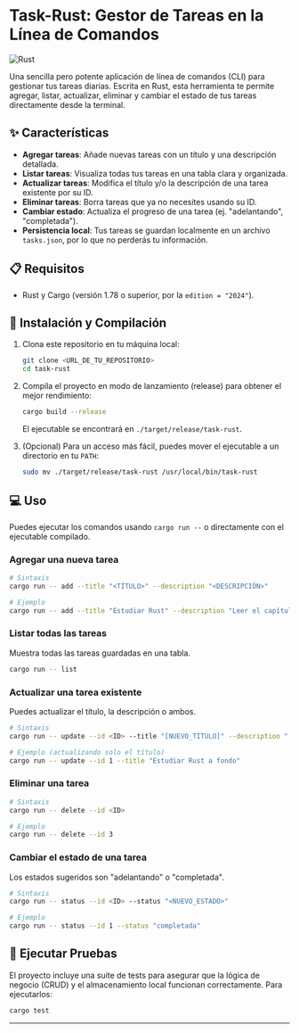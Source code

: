 # Task-Rust: Gestor de Tareas en la Línea de Comandos

![Rust](https://img.shields.io/badge/rust-%23000000.svg?style=for-the-badge&logo=rust&logoColor=white)

Una sencilla pero potente aplicación de línea de comandos (CLI) para gestionar tus tareas diarias. Escrita en Rust, esta herramienta te permite agregar, listar, actualizar, eliminar y cambiar el estado de tus tareas directamente desde la terminal.

## ✨ Características

- **Agregar tareas**: Añade nuevas tareas con un título y una descripción detallada.
- **Listar tareas**: Visualiza todas tus tareas en una tabla clara y organizada.
- **Actualizar tareas**: Modifica el título y/o la descripción de una tarea existente por su ID.
- **Eliminar tareas**: Borra tareas que ya no necesites usando su ID.
- **Cambiar estado**: Actualiza el progreso de una tarea (ej. "adelantando", "completada").
- **Persistencia local**: Tus tareas se guardan localmente en un archivo `tasks.json`, por lo que no perderás tu información.

## 📋 Requisitos

- Rust y Cargo (versión 1.78 o superior, por la `edition = "2024"`).

## 🚀 Instalación y Compilación

1.  Clona este repositorio en tu máquina local:
    ```bash
    git clone <URL_DE_TU_REPOSITORIO>
    cd task-rust
    ```

2.  Compila el proyecto en modo de lanzamiento (release) para obtener el mejor rendimiento:
    ```bash
    cargo build --release
    ```
    El ejecutable se encontrará en `./target/release/task-rust`.

3.  (Opcional) Para un acceso más fácil, puedes mover el ejecutable a un directorio en tu `PATH`:
    ```bash
    sudo mv ./target/release/task-rust /usr/local/bin/task-rust
    ```

## 💻 Uso

Puedes ejecutar los comandos usando `cargo run --` o directamente con el ejecutable compilado.

### Agregar una nueva tarea

```bash
# Sintaxis
cargo run -- add --title "<TÍTULO>" --description "<DESCRIPCIÓN>"

# Ejemplo
cargo run -- add --title "Estudiar Rust" --description "Leer el capítulo sobre ownership y borrowing."
```

### Listar todas las tareas

Muestra todas las tareas guardadas en una tabla.

```bash
cargo run -- list
```

### Actualizar una tarea existente

Puedes actualizar el título, la descripción o ambos.

```bash
# Sintaxis
cargo run -- update --id <ID> --title "[NUEVO_TÍTULO]" --description "[NUEVA_DESCRIPCIÓN]"

# Ejemplo (actualizando solo el título)
cargo run -- update --id 1 --title "Estudiar Rust a fondo"
```

### Eliminar una tarea

```bash
# Sintaxis
cargo run -- delete --id <ID>

# Ejemplo
cargo run -- delete --id 3
```

### Cambiar el estado de una tarea

Los estados sugeridos son "adelantando" o "completada".

```bash
# Sintaxis
cargo run -- status --id <ID> --status "<NUEVO_ESTADO>"

# Ejemplo
cargo run -- status --id 1 --status "completada"
```

## 🧪 Ejecutar Pruebas

El proyecto incluye una suite de tests para asegurar que la lógica de negocio (CRUD) y el almacenamiento local funcionan correctamente. Para ejecutarlos:

```bash
cargo test
```

---

